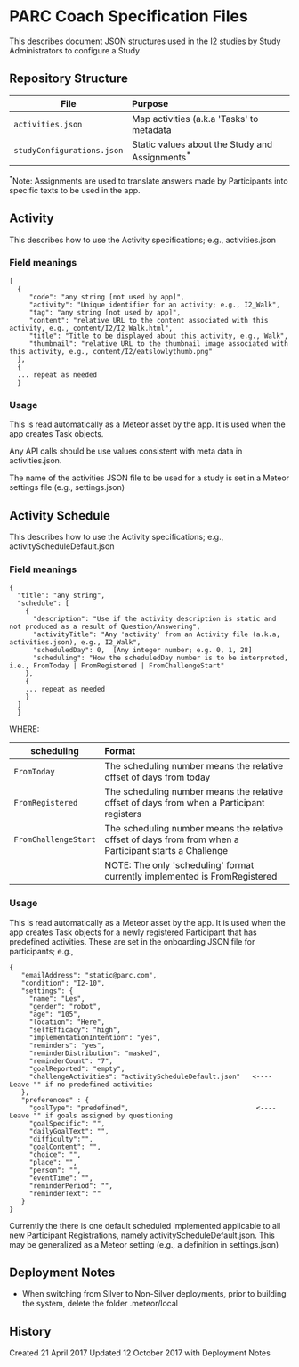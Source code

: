 # PARC Coach Specification Files

This describes document JSON structures used in the I2 studies by Study Administrators to configure a Study

## Repository Structure

|File |Purpose  |
|----|:----|
|`activities.json` |Map activities (a.k.a 'Tasks' to metadata|
|`studyConfigurations.json` |Static values about the Study and Assignments<sup>*</sup>|

<sup>*</sup>Note: Assignments are used to translate answers made by Participants into specific texts to be used in the app.

## Activity

This describes how to use the Activity specifications; e.g., activities.json

### Field meanings

```
[
  {
     "code": "any string [not used by app]",
     "activity": "Unique identifier for an activity; e.g., I2_Walk",
     "tag": "any string [not used by app]",
     "content": "relative URL to the content associated with this activity, e.g., content/I2/I2_Walk.html",
     "title": "Title to be displayed about this activity, e.g., Walk",
     "thumbnail": "relative URL to the thumbnail image associated with this activity, e.g., content/I2/eatslowlythumb.png"
  },
  {
  ... repeat as needed
  }
```

### Usage

This is read automatically as a Meteor asset by the app. It is used when the app creates Task objects.

Any API calls should be use values consistent with meta data in activities.json.

The name of the activities JSON file to be used for a study is set in a Meteor settings file (e.g., settings.json)

## Activity Schedule

This describes how to use the Activity specifications; e.g., activityScheduleDefault.json

### Field meanings

```
{
  "title": "any string",
  "schedule": [
    {
      "description": "Use if the activity description is static and not produced as a result of Question/Answering",
      "activityTitle": "Any 'activity' from an Activity file (a.k.a, activities.json), e.g., I2_Walk",
      "scheduledDay": 0,  [Any integer number; e.g. 0, 1, 28]
      "scheduling": "How the scheduledDay number is to be interpreted, i.e., FromToday | FromRegistered | FromChallengeStart"
    },
    {
    ... repeat as needed
    }
  ]
  }
```

WHERE:

|scheduling |Format  |
|----|:----|
|`FromToday` |The scheduling number means the relative offset of days from today|
|`FromRegistered` |The scheduling number means the relative offset of days from when a Participant registers|
|`FromChallengeStart` |The scheduling number means the relative offset of days from from when a Participant starts a Challenge|
| |NOTE: The only 'scheduling' format currently implemented is FromRegistered|

### Usage

This is read automatically as a Meteor asset by the app. It is used when the app creates Task objects for a newly registered Participant
that has predefined activities. These are set in the onboarding JSON file for participants; e.g.,

```
{
   "emailAddress": "static@parc.com",
   "condition": "I2-10",
   "settings": {
     "name": "Les",
     "gender": "robot",
     "age": "105",
     "location": "Here",
     "selfEfficacy": "high",
     "implementationIntention": "yes",
     "reminders": "yes",
     "reminderDistribution": "masked",
     "reminderCount": "7",
     "goalReported": "empty",
     "challengeActivities": "activityScheduleDefault.json"   <---- Leave "" if no predefined activities
   },
   "preferences" : {
     "goalType": "predefined",                                <---- Leave "" if goals assigned by questioning
     "goalSpecific": "",
     "dailyGoalText": "",
     "difficulty":"",
     "goalContent": "",
     "choice": "",
     "place": "",
     "person": "",
     "eventTime": "",
     "reminderPeriod": "",
     "reminderText": ""
   }
}
```

Currently the there is one default scheduled implemented applicable to all new Participant Registrations, namely activityScheduleDefault.json. This
may be generalized as a Meteor setting (e.g., a definition in settings.json)

## Deployment Notes

* When switching from Silver to Non-Silver deployments, prior to building the system, delete the folder .meteor/local

## History

Created 21 April 2017
Updated 12 October 2017 with Deployment Notes
